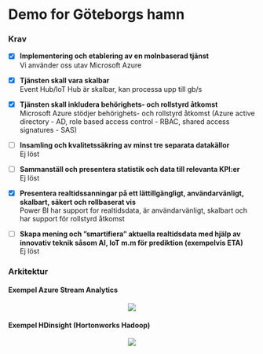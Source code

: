 <h1> Demo for Göteborgs hamn</h1>

<h3> Krav </h3>

- [x] <b>Implementering och etablering av en molnbaserad tjänst</b>
<br>Vi använder oss utav Microsoft Azure
- [x] <b>Tjänsten skall vara skalbar</b>
<br>Event Hub/IoT Hub är skalbar, kan processa upp till gb/s
- [x] <b>Tjänsten skall inkludera behörighets- och rollstyrd åtkomst</b>
<br>Microsoft Azure stödjer behörighets- och rollstyrd åtkomst (Azure active directory - AD, role based access control - RBAC, shared access signatures - SAS)
- [ ] <b>Insamling och kvalitetssäkring av minst tre separata datakällor</b>
<br>Ej löst
- [ ] <b>Sammanställ och presentera statistik och data till relevanta KPI:er</b>
<br>Ej löst
- [x] <b>Presentera realtidssanningar på ett lättillgängligt, användarvänligt, skalbart, säkert och rollbaserat vis</b>
<br>Power BI har support for realtidsdata, är användarvänligt, skalbart och har support för rollstyrd åtkomst
- [ ] <b>Skapa mening och ”smartifiera” aktuella realtidsdata med hjälp av innovativ teknik såsom AI, IoT m.m för prediktion (exempelvis ETA)</b>
<br>Ej löst

  
<h3> Arkitektur </h3> 
  
<h4> Exempel Azure Stream Analytics </h4>  
<p align="center"><img src="https://azurecomcdn.azureedge.net/cvt-86ffa9252fe53319ef8b7f87fd0209c71158b6ff642eefee2cf2f09309abdfef/images/page/services/event-hubs/serverless-streaming.svg"></p>


<h4> Exempel HDinsight (Hortonworks Hadoop) </h4>

<p align="center"><img src="https://docs.microsoft.com/sv-se/azure/architecture/solution-ideas/media/real-time-analytics.png"></p>
